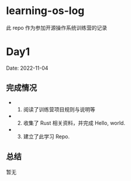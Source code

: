 # learning-os-log
此 repo 作为参加开源操作系统训练营的记录

# Day1

Date: 2022-11-04  

## 完成情况
- 1. 阅读了训练营项目规则与说明等
- 2. 收集了 Rust 相关资料，并完成 Hello, world.
- 3. 建立了此学习 Repo.

## 总结  
暂无
